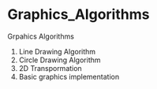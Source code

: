 # Graphics_Algorithms
Grpahics Algorithms
1. Line Drawing Algorithm
2. Circle Drawing Algorithm
3. 2D Transpormation
4. Basic graphics implementation 
